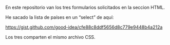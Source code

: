 En este repositorio van los tres formularios solicitados en la seccion HTML.

He sacado la lista de países en un “select” de aquí:

https://gist.github.com/good-idea/cfe88c8ddf5656d8c779e9448b4a212a

Los tres comparten el mismo archivo CSS.
